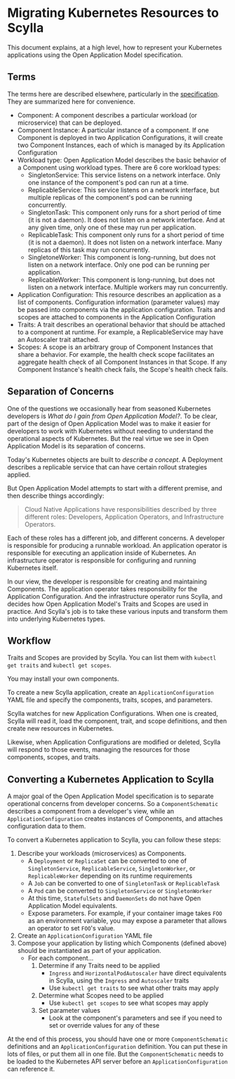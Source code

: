 # Migrating Kubernetes Resources to Scylla

This document explains, at a high level, how to represent your Kubernetes applications using the Open Application Model specification.

## Terms

The terms here are described elsewhere, particularly in the [specification](https://github.com/microsoft/hydra-spec). They are summarized here for convenience.

- Component: A component describes a particular workload (or microservice) that can be deployed.
- Component Instance: A particular instance of a component. If one Component is deployed in two Application Configurations, it will create two Component Instances, each of which is managed by its Application Configuration
- Workload type: Open Application Model describes the basic behavior of a Component using workload types. There are 6 core workload types:
  - SingletonService: This service listens on a network interface. Only one instance of the component's pod can run at a time.
  - ReplicableService: This service listens on a network interface, but multiple replicas of the component's pod can be running concurrently.
  - SingletonTask: This component only runs for a short period of time (it is not a daemon). It does not listen on a network interface. And at any given time, only one of these may run per application.
  - ReplicableTask: This component only runs for a short period of time (it is not a daemon). It does not listen on a network interface. Many replicas of this task may run concurrently.
  - SingletoneWorker: This component is long-running, but does not listen on a network interface. Only one pod can be running per application.
  - ReplicableWorker: This component is long-running, but does not listen on a network interface. Multiple workers may run concurrently.
- Application Configuration: This resource describes an application as a list of components. Configuration information (parameter values) may be passed into components via the application configuration. Traits and scopes are attached to components in the Application Configuration
- Traits: A trait describes an operational behavior that should be attached to a component at runtime. For example, a ReplicableService may have an Autoscaler trait attached.
- Scopes: A scope is an arbitrary group of Component Instances that share a behavior. For example, the health check scope facilitates an aggregate health check of all Component Instances in that Scope. If any Component Instance's health check fails, the Scope's health check fails.

## Separation of Concerns

One of the questions we occasionally hear from seasoned Kubernetes developers is _What do I gain from Open Application Model?_. To be clear, part of the design of Open Application Model was to make it easier for developers to work with Kubernetes without needing to understand the operational aspects of Kubernetes. But the real virtue we see in Open Application Model is its separation of concerns.

Today's Kubernetes objects are built to _describe a concept_. A Deployment describes a replicable service that can have certain rollout strategies applied.

But Open Application Model attempts to start with a different premise, and then describe things accordingly:

> Cloud Native Applications have responsibilities described by three different roles: Developers, Application Operators, and Infrastructure Operators.

Each of these roles has a different job, and different concerns. A developer is responsible for producing a runnable workload. An application operator is responsible for executing an application inside of Kubernetes. An infrastructure operator is responsible for configuring and running Kubernetes itself.

In our view, the developer is responsible for creating and maintaining Components. The application operator takes responsibility for the Application Configuration. And the infrastructure operator runs Scylla, and decides how Open Application Model's Traits and Scopes are used in practice. And Scylla's job is to take these various inputs and transform them into underlying Kubernetes types.

## Workflow

Traits and Scopes are provided by Scylla. You can list them with `kubectl get traits` and `kubectl get scopes`.

You may install your own components.

To create a new Scylla application, create an `ApplicationConfiguration` YAML file and specify the components, traits, scopes, and parameters.

Scylla watches for new Application Configurations. When one is created, Scylla will read it, load the component, trait, and scope definitions, and then create new resources in Kubernetes.

Likewise, when Application Configurations are modified or deleted, Scylla will respond to those events, managing the resources for those components, scopes, and traits.

## Converting a Kubernetes Application to Scylla

A major goal of the Open Application Model specification is to separate operational concerns from developer concerns. So a `ComponentSchematic` describes a component from a developer's view, while an `ApplicationConfiguration` creates instances of Components, and attaches configuration data to them.

To convert a Kubernetes application to Scylla, you can follow these steps:

1. Describe your workloads (microservices) as Components.
    - A `Deployment` or `ReplicaSet` can be converted to one of `SingletonService`, `ReplicableService`, `SingletonWorker`, or `ReplicableWorker` depending on its runtime requirements
    - A `Job` can be converted to one of `SingletonTask` or `ReplicableTask`
    - A `Pod` can be converted to `SingletonService` or `SingletonWorker`
    - At this time, `StatefulSets` and `DaemonSets` do not have Open Application Model equivalents.
    - Expose parameters. For example, if your container image takes `FOO` as an environment variable, you may expose a parameter that allows an operator to set `FOO`'s value.
2. Create an `ApplicationConfiguration` YAML file
3. Compose your application by listing which Components (defined above) should be instantiated as part of your application.
    - For each component...
        1. Determine if any Traits need to be applied
            - `Ingress` and `HorizontalPodAutoscaler` have direct equivalents in Scylla, using the `Ingress` and `Autoscaler` traits
            - Use `kubectl get traits` to see what other traits may apply
        2. Determine what Scopes need to be applied
            - Use `kubectl get scopes` to see what scopes may apply
        3. Set parameter values
            - Look at the component's parameters and see if you need to set or override values for any of these

At the end of this process, you should have one or more `ComponentSchematic` definitions and an `ApplicationConfiguration` definition. You can put these in lots of files, or put them all in one file. But the `ComponentSchematic` needs to be loaded to the Kubernetes API server before an `ApplicationConfiguration` can reference it.
